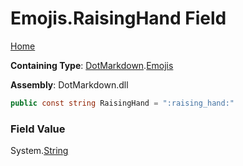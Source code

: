 # Emojis\.RaisingHand Field

[Home](../../../README.md)

**Containing Type**: [DotMarkdown](../../README.md)\.[Emojis](../README.md)

**Assembly**: DotMarkdown\.dll

```csharp
public const string RaisingHand = ":raising_hand:"
```

### Field Value

System\.[String](https://docs.microsoft.com/en-us/dotnet/api/system.string)